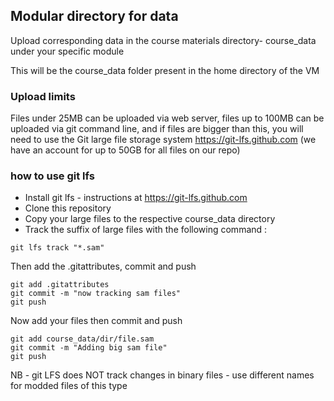 ## Modular directory for data

Upload corresponding data in the course materials directory- course_data under your specific module 

This will be the course_data folder present in the home directory of the VM
### Upload limits
Files under 25MB can be uploaded via web server, files up to 100MB can be uploaded via git command line, and if files are bigger than this, you will need to use the Git large file storage system https://git-lfs.github.com (we have an account for up to 50GB for all files on our repo)
### how to use git lfs
* Install git lfs - instructions at https://git-lfs.github.com
* Clone this repository
* Copy your large files to the respective course_data directory
* Track the suffix of large files with the following command :
```
git lfs track "*.sam"
```
Then add the .gitattributes, commit and push 
```
git add .gitattributes
git commit -m "now tracking sam files"
git push
```
Now add your files then commit and push
```
git add course_data/dir/file.sam
git commit -m "Adding big sam file"
git push
```
NB - git LFS does NOT track changes in binary files - use different names for modded files of this type

